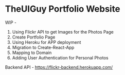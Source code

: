 # TheUIGuy Portfolio Website
WIP - 
1. Using Flickr API to get Images for the Photos Page
2. Create Portfolio Page
3. Using Heroku for APP deployment
4. Migration to Create-React-App
5. Mapping to Domain
6. Adding User Authentication for Personal Photos

Backend API - https://flickr-backend.herokuapp.com/
